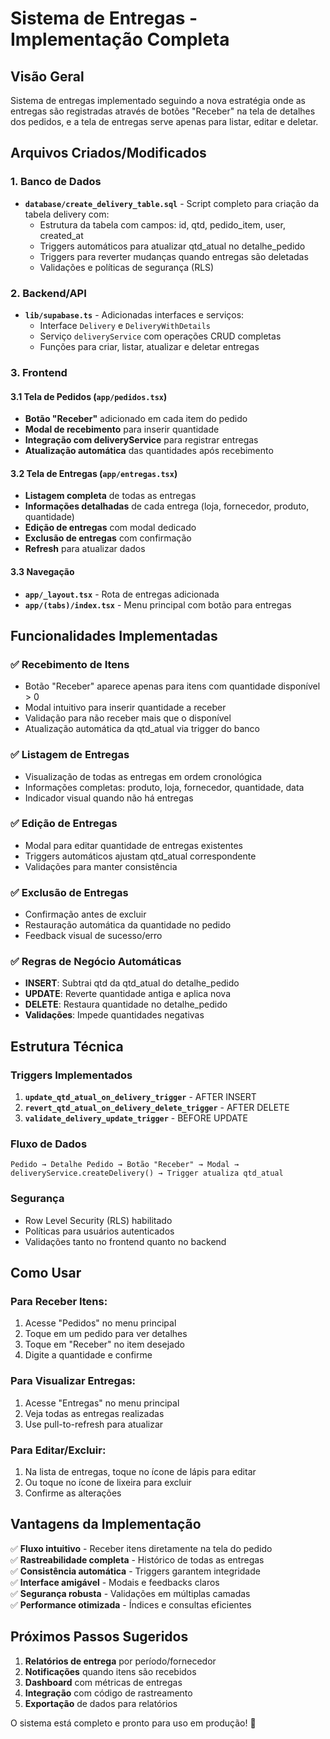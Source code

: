 # Sistema de Entregas - Implementação Completa

## Visão Geral
Sistema de entregas implementado seguindo a nova estratégia onde as entregas são registradas através de botões "Receber" na tela de detalhes dos pedidos, e a tela de entregas serve apenas para listar, editar e deletar.

## Arquivos Criados/Modificados

### 1. Banco de Dados
- **`database/create_delivery_table.sql`** - Script completo para criação da tabela delivery com:
  - Estrutura da tabela com campos: id, qtd, pedido_item, user, created_at
  - Triggers automáticos para atualizar qtd_atual no detalhe_pedido
  - Triggers para reverter mudanças quando entregas são deletadas
  - Validações e políticas de segurança (RLS)

### 2. Backend/API
- **`lib/supabase.ts`** - Adicionadas interfaces e serviços:
  - Interface `Delivery` e `DeliveryWithDetails`
  - Serviço `deliveryService` com operações CRUD completas
  - Funções para criar, listar, atualizar e deletar entregas

### 3. Frontend

#### 3.1 Tela de Pedidos (`app/pedidos.tsx`)
- **Botão "Receber"** adicionado em cada item do pedido
- **Modal de recebimento** para inserir quantidade
- **Integração com deliveryService** para registrar entregas
- **Atualização automática** das quantidades após recebimento

#### 3.2 Tela de Entregas (`app/entregas.tsx`)
- **Listagem completa** de todas as entregas
- **Informações detalhadas** de cada entrega (loja, fornecedor, produto, quantidade)
- **Edição de entregas** com modal dedicado
- **Exclusão de entregas** com confirmação
- **Refresh** para atualizar dados

#### 3.3 Navegação
- **`app/_layout.tsx`** - Rota de entregas adicionada
- **`app/(tabs)/index.tsx`** - Menu principal com botão para entregas

## Funcionalidades Implementadas

### ✅ Recebimento de Itens
- Botão "Receber" aparece apenas para itens com quantidade disponível > 0
- Modal intuitivo para inserir quantidade a receber
- Validação para não receber mais que o disponível
- Atualização automática da qtd_atual via trigger do banco

### ✅ Listagem de Entregas
- Visualização de todas as entregas em ordem cronológica
- Informações completas: produto, loja, fornecedor, quantidade, data
- Indicador visual quando não há entregas

### ✅ Edição de Entregas
- Modal para editar quantidade de entregas existentes
- Triggers automáticos ajustam qtd_atual correspondente
- Validações para manter consistência

### ✅ Exclusão de Entregas
- Confirmação antes de excluir
- Restauração automática da quantidade no pedido
- Feedback visual de sucesso/erro

### ✅ Regras de Negócio Automáticas
- **INSERT**: Subtrai qtd da qtd_atual do detalhe_pedido
- **UPDATE**: Reverte quantidade antiga e aplica nova
- **DELETE**: Restaura quantidade no detalhe_pedido
- **Validações**: Impede quantidades negativas

## Estrutura Técnica

### Triggers Implementados
1. **`update_qtd_atual_on_delivery_trigger`** - AFTER INSERT
2. **`revert_qtd_atual_on_delivery_delete_trigger`** - AFTER DELETE  
3. **`validate_delivery_update_trigger`** - BEFORE UPDATE

### Fluxo de Dados
```
Pedido → Detalhe Pedido → Botão "Receber" → Modal → deliveryService.createDelivery() → Trigger atualiza qtd_atual
```

### Segurança
- Row Level Security (RLS) habilitado
- Políticas para usuários autenticados
- Validações tanto no frontend quanto no backend

## Como Usar

### Para Receber Itens:
1. Acesse "Pedidos" no menu principal
2. Toque em um pedido para ver detalhes
3. Toque em "Receber" no item desejado
4. Digite a quantidade e confirme

### Para Visualizar Entregas:
1. Acesse "Entregas" no menu principal
2. Veja todas as entregas realizadas
3. Use pull-to-refresh para atualizar

### Para Editar/Excluir:
1. Na lista de entregas, toque no ícone de lápis para editar
2. Ou toque no ícone de lixeira para excluir
3. Confirme as alterações

## Vantagens da Implementação

✅ **Fluxo intuitivo** - Receber itens diretamente na tela do pedido  
✅ **Rastreabilidade completa** - Histórico de todas as entregas  
✅ **Consistência automática** - Triggers garantem integridade  
✅ **Interface amigável** - Modais e feedbacks claros  
✅ **Segurança robusta** - Validações em múltiplas camadas  
✅ **Performance otimizada** - Índices e consultas eficientes  

## Próximos Passos Sugeridos

1. **Relatórios de entrega** por período/fornecedor
2. **Notificações** quando itens são recebidos
3. **Dashboard** com métricas de entregas
4. **Integração** com código de rastreamento
5. **Exportação** de dados para relatórios

O sistema está completo e pronto para uso em produção! 🚀

